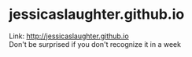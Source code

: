 # jessicaslaughter.github.io
Link: http://jessicaslaughter.github.io
<br />
Don't be surprised if you don't recognize it in a week
